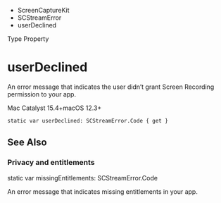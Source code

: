 

- ScreenCaptureKit
- SCStreamError
-  userDeclined 

Type Property

# userDeclined

An error message that indicates the user didn’t grant Screen Recording permission to your app.

Mac Catalyst 15.4+macOS 12.3+

``` source
static var userDeclined: SCStreamError.Code { get }
```

## See Also

### Privacy and entitlements

static var missingEntitlements: SCStreamError.Code

An error message that indicates missing entitlements in your app.

